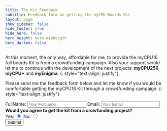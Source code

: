 ```yaml
---
title: The Kit Feedback
subtitle: Feedback form on getting the myCPU Boards Kit
layout: page
show_sidebar: false
hide_footer: true
hide_hero: false
hero_height: hero-minHeigth
hero_darken: false
---
```


At this moment, the only way, affordable for me, to provide the myCPU16 full boards Kit is from a crowdfunding campaign. Also your support would let me to continue with the development of the next projects: **myCPU256**, **myCPU+** and **myEnigma**.
{: style="text-align: justify"}

Please send me the feedback form below and let me know if you would be comfortable getting the myCPU16 Kit through a crowdfunding campaign.
{: style="text-align: justify"}

<form accept-charset="UTF-8" action="https://mycpu-wcontact.azurewebsites.net/api/AddFeedbackContact" method="GET" target="_blank" enctype='text/plain'>
  <label>FullName:</label>
  <input type="text" name="name" placeholder="Your Fullname">
  <label>Email:</label>
  <input type="text" name="email" placeholder="Your Email"><br/>
  <label><strong>Would you agree to get the kit from a crowfunding project?</strong></label><br/>
  <label>Yes:</label>
  <input type="radio" name="kitAgreement" placeHolder="Yes" checked>
  <label>No:</label>
  <input type="radio" name="kitAgreement" placeHolder="No"><br/>
  <button type="submit">Submit</button>
</form>


